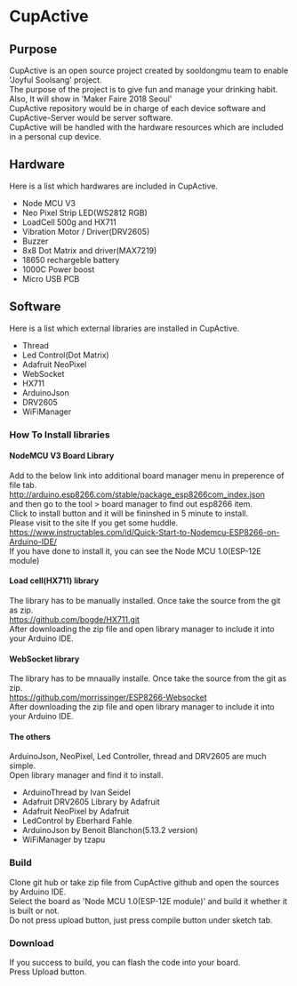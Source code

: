 # CupActive
## Purpose
CupActive is an open source project created by sooldongmu team to enable 'Joyful Soolsang' project.</br>
The purpose of the project is to give fun and manage your drinking habit. </br>
Also, It will show in 'Maker Faire 2018 Seoul' </br>
CupActive repository would be in charge of each device software and CupActive-Server would be server software.</br>
CupActive will be handled with the hardware resources which are included in a personal cup device.

## Hardware
Here is a list which hardwares are included in CupActive.
* Node MCU V3
* Neo Pixel Strip LED(WS2812 RGB)
* LoadCell 500g and HX711
* Vibration Motor / Driver(DRV2605)
* Buzzer
* 8x8 Dot Matrix and driver(MAX7219)
* 18650 rechargeble battery
* 1000C Power boost
* Micro USB PCB

## Software
Here is a list which external libraries are installed in CupActive.
* Thread
* Led Control(Dot Matrix)
* Adafruit NeoPixel
* WebSocket
* HX711
* ArduinoJson
* DRV2605
* WiFiManager

### How To Install libraries
#### NodeMCU V3 Board Library
Add to the below link into additional board manager menu in preperence of file tab.
http://arduino.esp8266.com/stable/package_esp8266com_index.json </br>
and then go to the tool > board manager to find out esp8266 item. </br>
Click to install button and it will be fininshed in 5 minute to install.</br>
Please visit to the site If you get some huddle.</br>
https://www.instructables.com/id/Quick-Start-to-Nodemcu-ESP8266-on-Arduino-IDE/ </br>
If you have done to install it, you can see the Node MCU 1.0(ESP-12E module)
#### Load cell(HX711) library
The library has to be manually installed. Once take the source from the git as zip. </br>
https://github.com/bogde/HX711.git </br>
After downloading the zip file and open library manager to include it into your Arduino IDE.
#### WebSocket library
The library has to be mnaually installe. Once take the source from the git as zip. <br>
https://github.com/morrissinger/ESP8266-Websocket </br>
After downloading the zip file and open library manager to include it into your Arduino IDE.
#### The others
ArduinoJson, NeoPixel, Led Controller, thread and DRV2605 are much simple.</br>
Open library manager and find it to install.
* ArduinoThread by Ivan Seidel
* Adafruit DRV2605 Library by Adafruit
* Adafruit NeoPixel by Adafruit
* LedControl by Eberhard Fahle
* ArduinoJson by Benoit Blanchon(5.13.2 version)
* WiFiManager by tzapu
### Build 
Clone git hub or take zip file from CupActive github and open the sources by Arduino IDE. </br>
Select the board as 'Node MCU 1.0(ESP-12E module)' and build it whether it is built or not.</br>
Do not press upload button, just press compile button under sketch tab. </br>

### Download
If you success to build, you can flash the code into your board.</br>
Press Upload button.</br>

